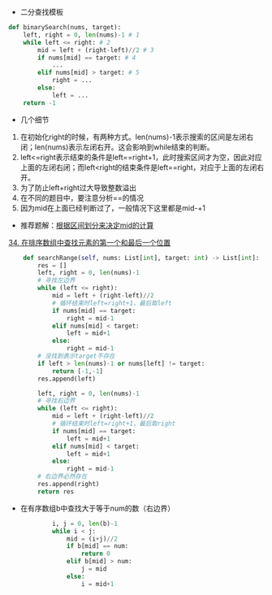 * 二分查找模板
```python
def binarySearch(nums, target):
    left, right = 0, len(nums)-1 # 1
    while left <= right: # 2
        mid = left + (right-left)//2 # 3
        if nums[mid] == target: # 4
            ...
        elif nums[mid] > target: # 5
            right = ...
        else:
            left = ...
    return -1
```
* 几个细节
1. 在初始化right的时候，有两种方式。len(nums)-1表示搜索的区间是左闭右闭；len(nums)表示左闭右开。这会影响到while结束的判断。
2. left<=right表示结束的条件是left==right+1，此时搜索区间才为空，因此对应上面的左闭右闭；而left<right的结束条件是left==right，对应于上面的左闭右开。
3. 为了防止left+right过大导致整数溢出
4. 在不同的题目中，要注意分析==的情况
5. 因为mid在上面已经判断过了，一般情况下这里都是mid-+1

* 推荐题解：[根据区间划分来决定mid的计算](https://leetcode-cn.com/problems/search-insert-position/solution/te-bie-hao-yong-de-er-fen-cha-fa-fa-mo-ban-python-/)

[34. 在排序数组中查找元素的第一个和最后一个位置](https://leetcode-cn.com/problems/find-first-and-last-position-of-element-in-sorted-array/)
```python
    def searchRange(self, nums: List[int], target: int) -> List[int]:
        res = []
        left, right = 0, len(nums)-1
        # 寻找左边界
        while (left <= right):
            mid = left + (right-left)//2
            # 循环结束时left=right+1，最后取left
            if nums[mid] == target:
                right = mid-1
            elif nums[mid] < target:
                left = mid+1
            else:
                right = mid-1
        # 没找到表示target不存在
        if left > len(nums)-1 or nums[left] != target:
            return [-1,-1]
        res.append(left)

        left, right = 0, len(nums)-1
        # 寻找右边界
        while (left <= right):
            mid = left + (right-left)//2
            # 循环结束时left=right+1，最后取right
            if nums[mid] == target:
                left = mid+1
            elif nums[mid] < target:
                left = mid+1
            else:
                right = mid-1
        # 右边界必然存在
        res.append(right)
        return res
```

* 在有序数组b中查找大于等于num的数（右边界）
```python
            i, j = 0, len(b)-1
            while i < j:
                mid = (i+j)//2
                if b[mid] == num:
                    return 0
                elif b[mid] > num:
                    j = mid
                else:
                    i = mid+1
```

